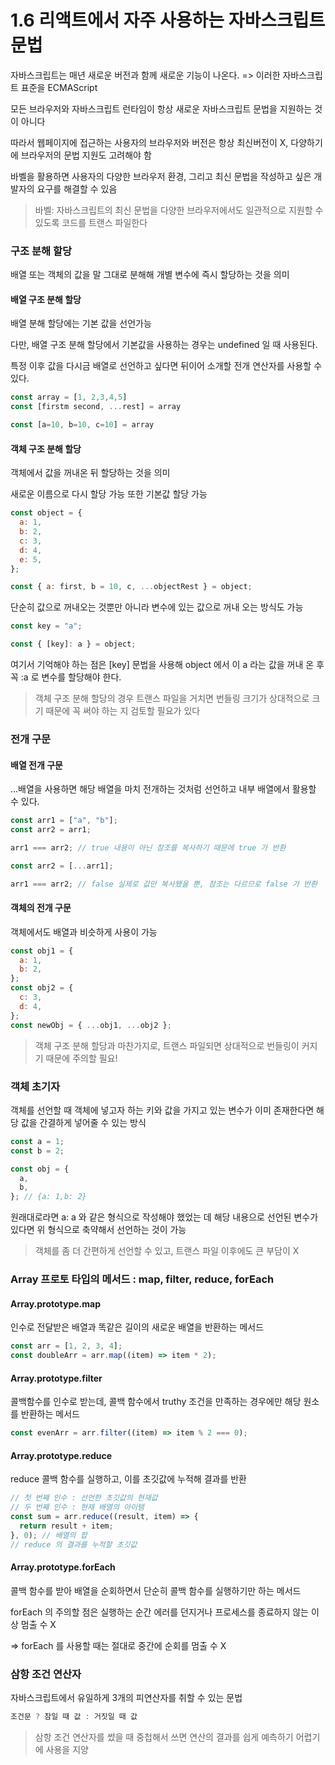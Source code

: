 # 1.6 리액트에서 자주 사용하는 자바스크립트 문법

자바스크립트는 매년 새로운 버전과 함께 새로운 기능이 나온다.
=> 이러한 자바스크립트 표준을 ECMAScript

모든 브라우저와 자바스크립트 런타임이 항상 새로운 자바스크립트 문법을 지원하는 것이 아니다

따라서 웹페이지에 접근하는 사용자의 브라우저와 버전은 항상 최신버전이 X, 다양하기에 브라우저의 문법 지원도 고려해야 함

바벨을 활용하면 사용자의 다양한 브라우저 환경, 그리고 최신 문법을 작성하고 싶은 개발자의 요구를 해결할 수 있음

> 바벨: 자바스크립트의 최신 문법을 다양한 브라우저에서도 일관적으로 지원할 수 있도록 코드를 트랜스 파일한다

### 구조 분해 할당

배열 또는 객체의 값을 말 그대로 분해해 개별 변수에 즉시 할당하는 것을 의미

#### 배열 구조 분해 할당

배열 분해 할당에는 기본 값을 선언가능

다만, 배열 구조 분해 할당에서 기본값을 사용하는 경우는 undefined 일 때 사용된다.

특정 이후 값을 다시금 배열로 선언하고 싶다면 뒤이어 소개할 전개 연산자를 사용할 수 있다.

```javascript
const array = [1, 2,3,4,5]
const [firstm second, ...rest] = array

const [a=10, b=10, c=10] = array
```

#### 객체 구조 분해 할당

객체에서 값을 꺼내온 뒤 할당하는 것을 의미

새로운 이름으로 다시 할당 가능 또한 기본값 할당 가능

```javascript
const object = {
  a: 1,
  b: 2,
  c: 3,
  d: 4,
  e: 5,
};

const { a: first, b = 10, c, ...objectRest } = object;
```

단순히 값으로 꺼내오는 것뿐만 아니라 변수에 있는 값으로 꺼내 오는 방식도 가능

```javascript
const key = "a";

const { [key]: a } = object;
```

여기서 기억해야 하는 점은 [key] 문법을 사용해 object 에서 이 a 라는 값을 꺼내 온 후 꼭 :a 로 변수를 할당해야 한다.

> 객체 구조 분해 할당의 경우 트랜스 파일을 거치면 번들링 크기가 상대적으로 크기 때문에 꼭 써야 하는 지 검토할 필요가 있다

### 전개 구문

#### 배열 전개 구문

...배열을 사용하면 해당 배열을 마치 전개하는 것처럼 선언하고 내부 배열에서 활용할 수 있다.

```javascript
const arr1 = ["a", "b"];
const arr2 = arr1;

arr1 === arr2; // true 내용이 아닌 참조를 복사하기 때문에 true 가 반환

const arr2 = [...arr1];

arr1 === arr2; // false 실제로 값만 복사됐을 뿐, 참조는 다르므로 false 가 반환
```

#### 객체의 전개 구문

객체에서도 배열과 비슷하게 사용이 가능

```javascript
const obj1 = {
  a: 1,
  b: 2,
};
const obj2 = {
  c: 3,
  d: 4,
};
const newObj = { ...obj1, ...obj2 };
```

> 객체 구조 분해 할당과 마찬가지로, 트랜스 파일되면 상대적으로 번들링이 커지기 때문에 주의할 필요!

### 객체 초기자

객체를 선언할 때 객체에 넣고자 하는 키와 값을 가지고 있는 변수가 이미 존재한다면 해당 값을 간결하게 넣어줄 수 있는 방식

```javascript
const a = 1;
const b = 2;

const obj = {
  a,
  b,
}; // {a: 1,b: 2}
```

원래대로라면 a: a 와 같은 형식으로 작성해야 했었는 데 해당 내용으로 선언된 변수가 있다면 위 형식으로 축약해서 선언하는 것이 가능

> 객체를 좀 더 간편하게 선언할 수 있고, 트랜스 파일 이후에도 큰 부담이 X

### Array 프로토 타입의 메서드 : map, filter, reduce, forEach

#### Array.prototype.map

인수로 전달받은 배열과 똑같은 길이의 새로운 배열을 반환하는 메서드

```javascript
const arr = [1, 2, 3, 4];
const doubleArr = arr.map((item) => item * 2);
```

#### Array.prototype.filter

콜백함수를 인수로 받는데, 콜백 함수에서 truthy 조건을 만족하는 경우에만 해당 원소를 반환하는 메서드

```javascript
const evenArr = arr.filter((item) => item % 2 === 0);
```

#### Array.prototype.reduce

reduce 콜백 함수를 실행하고, 이를 초깃값에 누적해 결과를 반환

```javascript
// 첫 번째 인수 : 선언한 초깃값의 현재값
// 두 번째 인수 : 현재 배열의 아이템
const sum = arr.reduce((result, item) => {
  return result + item;
}, 0); // 배열의 합
// reduce 의 결과를 누적할 초깃값
```

#### Array.prototype.forEach

콜백 함수를 받아 배열을 순회하면서 단순히 콜백 함수를 실행하기만 하는 메서드

forEach 의 주의할 점은 실행하는 순간 에러를 던지거나 프로세스를 종료하지 않는 이상 멈출 수 X

=> forEach 를 사용할 때는 절대로 중간에 순회를 멈출 수 X

### 삼항 조건 연산자

자바스크립트에서 유일하게 3개의 피연산자를 취할 수 있는 문법

```javascript
조건문 ? 참일 때 값 : 거짓일 때 값
```

> 삼항 조건 연산자를 썼을 때 중첩해서 쓰면 연산의 결과를 쉽게 예측하기 어렵기에 사용을 지양
